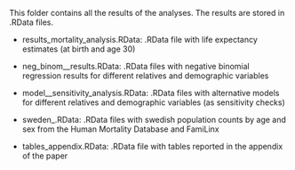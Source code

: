 This folder contains all the results of the analyses. The results are stored in .RData files.

- results_mortality_analysis.RData: .RData file with life expectancy estimates (at birth and age 30)

- neg_binom_<relative-name>_results.RData: .RData files with negative binomial regression results for different relatives and demographic variables

- model_<relative-name>_sensitivity_analysis.RData: .RData files with alternative models for different relatives and demographic variables (as sensitivity checks)

- sweden_<year>.RData: .RData files with swedish population counts by age and sex from the Human Mortality Database and FamiLinx

- tables_appendix.RData: .RData file with tables reported in the appendix of the paper
